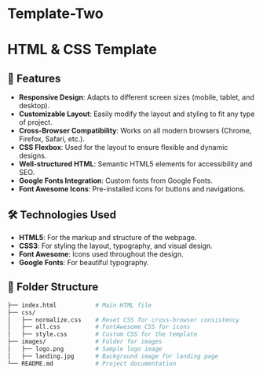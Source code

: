 # Template-Two
# HTML & CSS Template


## 🚀 Features

- **Responsive Design**: Adapts to different screen sizes (mobile, tablet, and desktop).
- **Customizable Layout**: Easily modify the layout and styling to fit any type of project.
- **Cross-Browser Compatibility**: Works on all modern browsers (Chrome, Firefox, Safari, etc.).
- **CSS Flexbox**: Used for the layout to ensure flexible and dynamic designs.
- **Well-structured HTML**: Semantic HTML5 elements for accessibility and SEO.
- **Google Fonts Integration**: Custom fonts from Google Fonts.
- **Font Awesome Icons**: Pre-installed icons for buttons and navigations.

## 🛠️ Technologies Used

- **HTML5**: For the markup and structure of the webpage.
- **CSS3**: For styling the layout, typography, and visual design.
- **Font Awesome**: Icons used throughout the design.
- **Google Fonts**: For beautiful typography.

## 📁 Folder Structure

```bash
├── index.html           # Main HTML file
├── css/
│   ├── normalize.css    # Reset CSS for cross-browser consistency
│   ├── all.css          # FontAwesome CSS for icons
│   ├── style.css        # Custom CSS for the template
├── images/              # Folder for images
│   ├── logo.png         # Sample logo image
│   ├── landing.jpg      # Background image for landing page
└── README.md            # Project documentation
